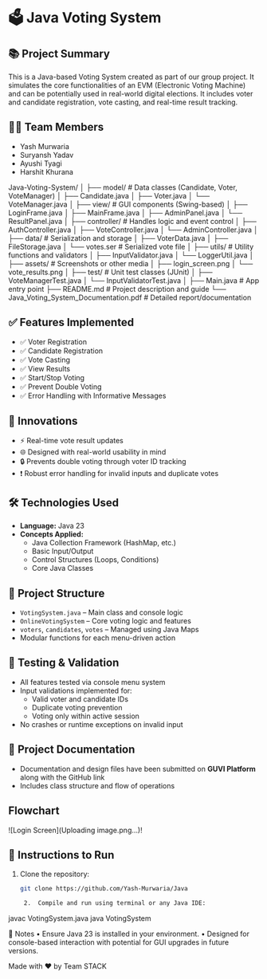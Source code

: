 
# 🗳️ Java Voting System

## 📚 Project Summary
This is a Java-based Voting System created as part of our group project.
It simulates the core functionalities of an EVM (Electronic Voting Machine) and can be potentially used in real-world digital elections.
It includes voter and candidate registration, vote casting, and real-time result tracking.

## 👨‍💻 Team Members
- Yash Murwaria 
- Suryansh Yadav  
- Ayushi Tyagi  
- Harshit Khurana  

Java-Voting-System/
│
├── model/                       # Data classes (Candidate, Voter, VoteManager)
│   ├── Candidate.java
│   ├── Voter.java
│   └── VoteManager.java
│
├── view/                        # GUI components (Swing-based)
│   ├── LoginFrame.java
│   ├── MainFrame.java
│   ├── AdminPanel.java
│   └── ResultPanel.java
│
├── controller/                 # Handles logic and event control
│   ├── AuthController.java
│   ├── VoteController.java
│   └── AdminController.java
│
├── data/                        # Serialization and storage
│   ├── VoterData.java
│   ├── FileStorage.java
│   └── votes.ser               # Serialized vote file
│
├── utils/                       # Utility functions and validators
│   ├── InputValidator.java
│   └── LoggerUtil.java
│
├── assets/                      # Screenshots or other media
│   ├── login_screen.png
│   └── vote_results.png
│
├── test/                        # Unit test classes (JUnit)
│   ├── VoteManagerTest.java
│   └── InputValidatorTest.java
│
├── Main.java                    # App entry point
├── README.md                    # Project description and guide
└── Java_Voting_System_Documentation.pdf   # Detailed report/documentation

## ✅ Features Implemented
- ✅ Voter Registration  
- ✅ Candidate Registration  
- ✅ Vote Casting  
- ✅ View Results  
- ✅ Start/Stop Voting  
- ✅ Prevent Double Voting  
- ✅ Error Handling with Informative Messages  

## 🚀 Innovations
- ⚡ Real-time vote result updates  
- 🌐 Designed with real-world usability in mind  
- 🔒 Prevents double voting through voter ID tracking  
- ❗ Robust error handling for invalid inputs and duplicate votes

## 🛠️ Technologies Used
- **Language:** Java 23  
- **Concepts Applied:**  
  - Java Collection Framework (HashMap, etc.)  
  - Basic Input/Output  
  - Control Structures (Loops, Conditions)  
  - Core Java Classes  

## 📄 Project Structure
- `VotingSystem.java` – Main class and console logic  
- `OnlineVotingSystem` – Core voting logic and features  
- `voters`, `candidates`, `votes` – Managed using Java Maps  
- Modular functions for each menu-driven action

## 🧪 Testing & Validation
- All features tested via console menu system  
- Input validations implemented for:
  - Valid voter and candidate IDs  
  - Duplicate voting prevention  
  - Voting only within active session  
- No crashes or runtime exceptions on invalid input

## 🧾 Project Documentation
- Documentation and design files have been submitted on **GUVI Platform** along with the GitHub link  
- Includes class structure and flow of operations  

## Flowchart 
![Login Screen](Uploading image.png…)!



## 📌 Instructions to Run
1. Clone the repository:  
   ```bash
   git clone https://github.com/Yash-Murwaria/Java

	2.	Compile and run using terminal or any Java IDE:

javac VotingSystem.java
java VotingSystem

📌 Notes
	•	Ensure Java 23 is installed in your environment.
	•	Designed for console-based interaction with potential for GUI upgrades in future versions.

Made with ❤️ by Team STACK
